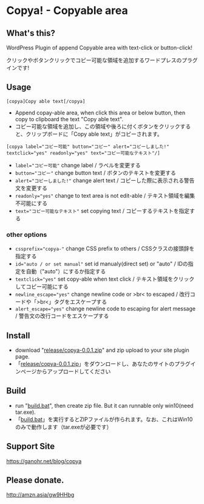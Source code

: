 # Copya! - Copyable area

## What's this?
WordPress Plugin of append Copyable area with text-click or button-click!

クリックやボタンクリックでコピー可能な領域を追加するワードプレスのプラグインです!

## Usage
```
[copya]Copy able text[/copya]
```
* Append copay-able area, when click this area or below button, then copy to clipboard the text "Copy able text".
* コピー可能な領域を追加し、この領域や後ろに付くボタンをクリックすると、クリップボードに「Copy able text」がコピーされます。

```
[copya label="コピー可能" button="コピー" alert="コピーしました!" textclick="yes" readonly="yes" text="コピー可能なテキスト"/]
```
* ```label="コピー可能"``` change label / ラベルを変更する
* ```button="コピー"```  change button text / ボタンのテキストを変更する
* ```alert="コピーしました!"``` change alert text / コピーした際に表示される警告文を変更する
* ```readonly="yes"``` change to text area is not edit-able / テキスト領域を編集不可能にする
* ```text="コピー可能なテキスト"``` set copying text / コピーするテキストを指定する

### other options

* ```cssprefix="copya-"``` change CSS prefix to others / CSSクラスの接頭辞を指定する
* ```id="auto / or set manual"``` set id manualy(direct set) or "auto" / IDの指定を自動（"auto"）にするか指定する
* ```textclick="yes"``` set copy-able when text click / テキスト領域をクリックしてコピー可能にする
* ```newline_escape="yes"``` change newline code or &gt;br&lt; to escaped / 改行コードや「&gt;br&lt;」タグをエスケープする
* ```alert_escape="yes"``` change newline code to escaping for alert message / 警告文の改行コードをエスケープする

## Install

* download "[release/copya-0.0.1.zip](https://github.com/ganohr/Copya/blob/main/release/copya-0.0.1.zip)" and zip upload to your site plugin page.
* 「[release/copya-0.0.1.zip](https://github.com/ganohr/Copya/blob/main/release/copya-0.0.1.zip)」をダウンロードし、あなたのサイトのプラグインページからアップロードしてください

## Build

* run "[build.bat](https://github.com/ganohr/Copya/blob/main/build.bat)", then create zip file. But it can runnable only win10(need tar.exe).
* 「[build.bat](https://github.com/ganohr/Copya/blob/main/build.bat)」を実行するとZIPファイルが作られます。なお、これはWin10のみで動作します（tar.exeが必要です）

## Support Site

https://ganohr.net/blog/copya


## Please donate.

http://amzn.asia/gw9HHbg
